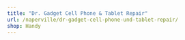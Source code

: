 ```yaml
---
title: "Dr. Gadget Cell Phone & Tablet Repair"
url: /naperville/dr-gadget-cell-phone-und-tablet-repair/
shop: Handy
---
```

